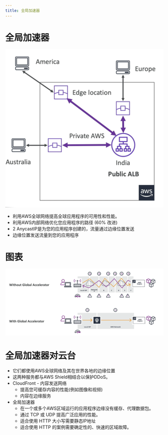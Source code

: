 ```yaml
---
title: 全局加速器
---
```


# 全局加速器

![全局加速器](./Global-accelerator.png)

- 利用AWS全球网络提高全球应用程序的可用性和性能。
- 利用AWS内部网络优化您应用程序的路径 (60% 改进)
- 2 AnycastIP是为您的应用程序创建的，流量通过边缘位置发送
- 边缘位置发送流量到您的应用程序

# 图表

![全局加速器图](./Global-accelerator-diagram.png)

# 全局加速器对云台

- 它们都使用AWS全球网络及其在世界各地的边缘位置
- 这两种服务都与AWS Shield相结合以保护DDoS。
- CloudFront - 内容发送网络
  - 提高您可缓存内容的性能(例如图像和视频)
  - 内容在边缘服务
- 全局加速器
  - 在一个或多个AWS区域运行的应用程序边缘没有缓存、代理数据包。
  - 通过 TCP 或 UDP 提高广泛应用的性能。
  - 适合使用 HTTP 大小写需要静态IP地址
  - 适合使用 HTTP 的案例需要确定性的、快速的区域故障。
